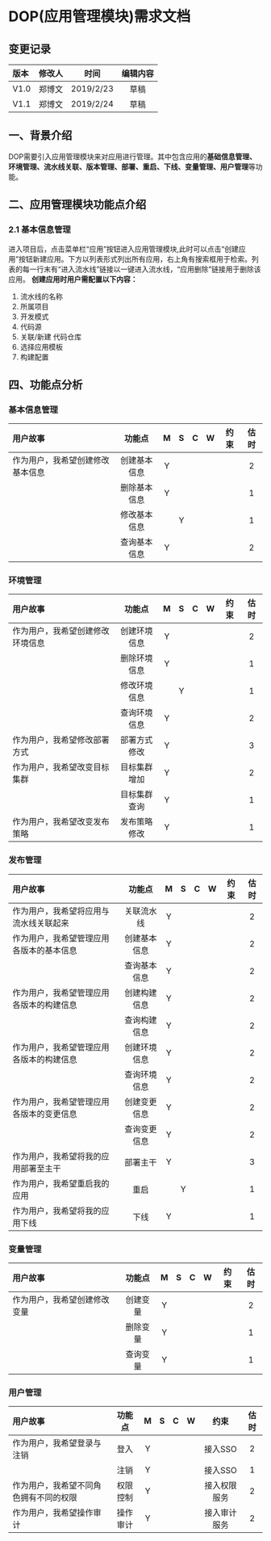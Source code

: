 # DOP(应用管理模块)需求文档
## 变更记录
|版本|修改人|时间|编辑内容|
|:--|:---:|:--:|:---:|
|V1.0|郑博文|2019/2/23|草稿|
|V1.1|郑博文|2019/2/24|草稿|

## 一、背景介绍
DOP需要引入应用管理模块来对应用进行管理。其中包含应用的**基础信息管理、环境管理、流水线关联、版本管理、部署、重启、下线、变量管理、用户管理**等功能。

## 二、应用管理模块功能点介绍
### 2.1 基本信息管理
进入项目后，点击菜单栏“应用”按钮进入应用管理模块,此时可以点击“创建应用”按钮新建应用。下方以列表形式列出所有应用，右上角有搜索框用于检索。列表的每一行末有“进入流水线”链接以一键进入流水线，“应用删除”链接用于删除该应用。
**创建应用时用户需配置以下内容：**
1. 流水线的名称
2. 所属项目
3. 开发模式
4. 代码源
5. 关联/新建 代码仓库
6. 选择应用模板
7. 构建配置

## 四、功能点分析
### 基本信息管理 ###
|用户故事|功能点|M|S|C|W|约束|估时|
|:-----|:----:|:-:|:-:|:-:|:-:|:-:|:-:|
|作为用户，我希望创建修改基本信息|创建基本信息|Y| | | | |2|
| |删除基本信息|Y| | | | |1|
| |修改基本信息| |Y| | | |1|
| |查询基本信息|Y| | | | |2|


### 环境管理 ###
|用户故事|功能点|M|S|C|W|约束|估时|
|:-----|:----:|:-:|:-:|:-:|:-:|:-:|:-:|
|作为用户，我希望创建修改环境信息|创建环境信息|Y| | | | |2|
| |删除环境信息|Y| | | | |1|
| |修改环境信息| |Y| | | |1|
| |查询环境信息|Y| | | | |2|
|作为用户，我希望修改部署方式|部署方式修改|Y| | | | |3|
|作为用户，我希望改变目标集群|目标集群增加|Y| | | | |2|
| |目标集群查询|Y| | | | |1|
|作为用户，我希望改变发布策略|发布策略修改|Y| | | | |1|

### 发布管理 ###
|用户故事|功能点|M|S|C|W|约束|估时|
|:-----|:----:|:-:|:-:|:-:|:-:|:-:|:-:|
|作为用户，我希望将应用与流水线关联起来|关联流水线|Y| | | | |2|
|作为用户，我希望管理应用各版本的基本信息|创建基本信息|Y| | | | |2|
| |查询基本信息|Y| | | | |2|
|作为用户，我希望管理应用各版本的构建信息|创建构建信息|Y| | | | |2|
| |查询构建信息|Y| | | | |2|
|作为用户，我希望管理应用各版本的构建信息|创建环境信息|Y| | | | |2|
| |查询环境信息|Y| | | | |2|
|作为用户，我希望管理应用各版本的变更信息|创建变更信息|Y| | | | |2|
| |查询变更信息|Y| | | | |2|
|作为用户，我希望将我的应用部署至主干|部署主干|Y| | | | |3|
|作为用户，我希望重启我的应用|重启| |Y| | | |1|
|作为用户，我希望将我的应用下线|下线|Y| | | | |1|


### 变量管理 ###
|用户故事|功能点|M|S|C|W|约束|估时|
|:-----|:----:|:-:|:-:|:-:|:-:|:-:|:-:|
|作为用户，我希望创建修改变量|创建变量|Y| | | | |2|
| |删除变量|Y| | | | |1|
| |查询变量|Y| | | | |1|

### 用户管理
|用户故事|功能点|M|S|C|W|约束|估时|
|:-----|:----:|:-:|:-:|:-:|:-:|:-:|:-:|
|作为用户，我希望登录与注销|登入|Y| | | |接入SSO|2|
| |注销|Y| | | |接入SSO|1|
|作为用户，我希望不同角色拥有不同的权限|权限控制|Y| | | |接入权限服务|2|
|作为用户，我希望操作审计|操作审计|Y| | | |接入审计服务|2|
